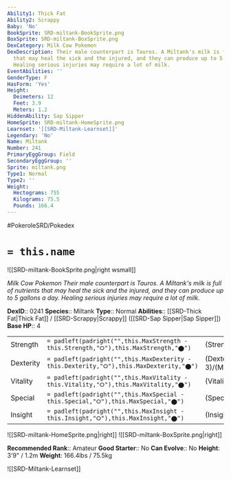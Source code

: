 ```yaml
---
Ability1: Thick Fat
Ability2: Scrappy
Baby: 'No'
BookSprite: SRD-miltank-BookSprite.png
BoxSprite: SRD-miltank-BoxSprite.png
DexCategory: Milk Cow Pokemon
DexDescription: Their male counterpart is Tauros. A Miltank's milk is full of nutrients
  that may heal the sick and the injured, and they can produce up to 5 gallons a day.
  Healing serious injuries may require a lot of milk.
EventAbilities: ''
GenderType: F
HasForm: 'Yes'
Height:
  Deimeters: 12
  Feet: 3.9
  Meters: 1.2
HiddenAbility: Sap Sipper
HomeSprite: SRD-miltank-HomeSprite.png
Learnset: '[[SRD-Miltank-Learnset]]'
Legendary: 'No'
Name: Miltank
Number: 241
PrimaryEggGroup: Field
SecondaryEggGroup: ''
Sprite: miltank.png
Type1: Normal
Type2: ''
Weight:
  Hectograms: 755
  Kilograms: 75.5
  Pounds: 166.4
---
```


#PokeroleSRD/Pokedex

# `= this.name`

![[SRD-miltank-BookSprite.png|right wsmall]]

*Milk Cow Pokemon*
*Their male counterpart is Tauros. A Miltank's milk is full of nutrients that may heal the sick and the injured, and they can produce up to 5 gallons a day. Healing serious injuries may require a lot of milk.*

**DexID**:: 0241
**Species**:: Miltank
**Type**:: Normal
**Abilities**:: [[SRD-Thick Fat|Thick Fat]] / [[SRD-Scrappy|Scrappy]] ([[SRD-Sap Sipper|Sap Sipper]])
**Base HP**:: 4

|           |                                                                                        |                                          |
| --------- | -------------------------------------------------------------------------------------- | ---------------------------------------- |
| Strength  | `= padleft(padright("",this.MaxStrength - this.Strength,"⭘"),this.MaxStrength,"⬤")`    | (Strength::2)/(MaxStrength::5)   |
| Dexterity | `= padleft(padright("",this.MaxDexterity - this.Dexterity,"⭘"),this.MaxDexterity,"⬤")` | (Dexterity:: 3)/(MaxDexterity::6) |
| Vitality  | `= padleft(padright("",this.MaxVitality - this.Vitality,"⭘"),this.MaxVitality,"⬤")`    | (Vitality::3)/(MaxVitality::6)   |
| Special   | `= padleft(padright("",this.MaxSpecial - this.Special,"⭘"),this.MaxSpecial,"⬤")`       | (Special::1)/(MaxSpecial::3)     |
| Insight   | `= padleft(padright("",this.MaxInsight - this.Insight,"⭘"),this.MaxInsight,"⬤")`       | (Insight::2)/(MaxInsight::5)     |

![[SRD-miltank-HomeSprite.png|right]]
![[SRD-miltank-BoxSprite.png|right]]

**Recommended Rank**:: Amateur
**Good Starter**:: No
**Can Evolve**:: No
**Height**: 3'9" / 1.2m
**Weight**: 166.4lbs / 75.5kg

![[SRD-Miltank-Learnset]]